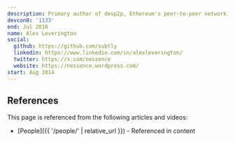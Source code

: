 ```yaml
---
description: Primary author of devp2p, Ethereum's peer-to-peer networking protocol 
devcon0: '1133'
end: Jul 2016
name: Alex Leverington
social:
  github: https://github.com/subtly
  linkedin: https://www.linkedin.com/in/alexleverington/
  twitter: https://x.com/nessence
  website: https://nessence.wordpress.com/
start: Aug 2014
---
```


## References

This page is referenced from the following articles and videos:

- [People]({{ '/people/' | relative_url }}) - Referenced in content